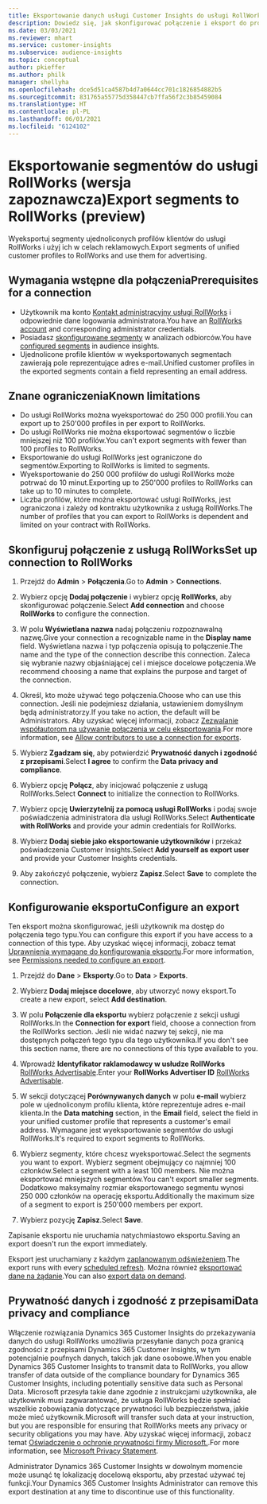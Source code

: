 ```yaml
---
title: Eksportowanie danych usługi Customer Insights do usługi RollWorks
description: Dowiedz się, jak skonfigurować połączenie i eksport do programu RollWorks.
ms.date: 03/03/2021
ms.reviewer: mhart
ms.service: customer-insights
ms.subservice: audience-insights
ms.topic: conceptual
author: pkieffer
ms.author: philk
manager: shellyha
ms.openlocfilehash: dce5d51ca4587b4d7a0644cc701c1826854882b5
ms.sourcegitcommit: 831765a55775d358447cb7ffa56f2c3b85459084
ms.translationtype: HT
ms.contentlocale: pl-PL
ms.lasthandoff: 06/01/2021
ms.locfileid: "6124102"
---
```

# <a name="export-segments-to-rollworks-preview"></a><span data-ttu-id="e4e97-103">Eksportowanie segmentów do usługi RollWorks (wersja zapoznawcza)</span><span class="sxs-lookup"><span data-stu-id="e4e97-103">Export segments to RollWorks (preview)</span></span>

<span data-ttu-id="e4e97-104">Wyeksportuj segmenty ujednoliconych profilów klientów do usługi RollWorks i użyj ich w celach reklamowych.</span><span class="sxs-lookup"><span data-stu-id="e4e97-104">Export segments of unified customer profiles to RollWorks and use them for advertising.</span></span> 

## <a name="prerequisites-for-a-connection"></a><span data-ttu-id="e4e97-105">Wymagania wstępne dla połączenia</span><span class="sxs-lookup"><span data-stu-id="e4e97-105">Prerequisites for a connection</span></span>

-   <span data-ttu-id="e4e97-106">Użytkownik ma konto [Kontakt administracyjny usługi RollWorks](https://www.rollworks.com/) i odpowiednie dane logowania administratora.</span><span class="sxs-lookup"><span data-stu-id="e4e97-106">You have an [RollWorks account](https://www.rollworks.com/) and corresponding administrator credentials.</span></span>
-   <span data-ttu-id="e4e97-107">Posiadasz [skonfigurowane segmenty](segments.md) w analizach odbiorców.</span><span class="sxs-lookup"><span data-stu-id="e4e97-107">You have [configured segments](segments.md) in audience insights.</span></span>
-   <span data-ttu-id="e4e97-108">Ujednolicone profile klientów w wyeksportowanych segmentach zawierają pole reprezentujące adres e-mail.</span><span class="sxs-lookup"><span data-stu-id="e4e97-108">Unified customer profiles in the exported segments contain a field representing an email address.</span></span>

## <a name="known-limitations"></a><span data-ttu-id="e4e97-109">Znane ograniczenia</span><span class="sxs-lookup"><span data-stu-id="e4e97-109">Known limitations</span></span>

- <span data-ttu-id="e4e97-110">Do usługi RollWorks można wyeksportować do 250 000 profili.</span><span class="sxs-lookup"><span data-stu-id="e4e97-110">You can export up to 250'000 profiles in per export to RollWorks.</span></span>
- <span data-ttu-id="e4e97-111">Do usługi RollWorks nie można eksportować segmentów o liczbie mniejszej niż 100 profilów.</span><span class="sxs-lookup"><span data-stu-id="e4e97-111">You can't export segments with fewer than 100 profiles to RollWorks.</span></span> 
- <span data-ttu-id="e4e97-112">Eksportowanie do usługi RollWorks jest ograniczone do segmentów.</span><span class="sxs-lookup"><span data-stu-id="e4e97-112">Exporting to RollWorks is limited to segments.</span></span>
- <span data-ttu-id="e4e97-113">Wyeksportowanie do 250 000 profilów do usługi RollWorks może potrwać do 10 minut.</span><span class="sxs-lookup"><span data-stu-id="e4e97-113">Exporting up to 250'000 profiles to RollWorks can take up to 10 minutes to complete.</span></span> 
- <span data-ttu-id="e4e97-114">Liczba profilów, które można eksportować usługi RollWorks, jest ograniczona i zależy od kontraktu użytkownika z usługą RollWorks.</span><span class="sxs-lookup"><span data-stu-id="e4e97-114">The number of profiles that you can export to RollWorks is dependent and limited on your contract with RollWorks.</span></span>

## <a name="set-up-connection-to-rollworks"></a><span data-ttu-id="e4e97-115">Skonfiguruj połączenie z usługą RollWorks</span><span class="sxs-lookup"><span data-stu-id="e4e97-115">Set up connection to RollWorks</span></span>

1. <span data-ttu-id="e4e97-116">Przejdź do **Admin** > **Połączenia**.</span><span class="sxs-lookup"><span data-stu-id="e4e97-116">Go to **Admin** > **Connections**.</span></span>

1. <span data-ttu-id="e4e97-117">Wybierz opcję **Dodaj połączenie** i wybierz opcję **RollWorks**, aby skonfigurować połączenie.</span><span class="sxs-lookup"><span data-stu-id="e4e97-117">Select **Add connection** and choose **RollWorks** to configure the connection.</span></span>

1. <span data-ttu-id="e4e97-118">W polu **Wyświetlana nazwa** nadaj połączeniu rozpoznawalną nazwę.</span><span class="sxs-lookup"><span data-stu-id="e4e97-118">Give your connection a recognizable name in the **Display name** field.</span></span> <span data-ttu-id="e4e97-119">Wyświetlana nazwa i typ połączenia opisują to połączenie.</span><span class="sxs-lookup"><span data-stu-id="e4e97-119">The name and the type of the connection describe this connection.</span></span> <span data-ttu-id="e4e97-120">Zaleca się wybranie nazwy objaśniającej cel i miejsce docelowe połączenia.</span><span class="sxs-lookup"><span data-stu-id="e4e97-120">We recommend choosing a name that explains the purpose and target of the connection.</span></span>

1. <span data-ttu-id="e4e97-121">Określ, kto może używać tego połączenia.</span><span class="sxs-lookup"><span data-stu-id="e4e97-121">Choose who can use this connection.</span></span> <span data-ttu-id="e4e97-122">Jeśli nie podejmiesz działania, ustawieniem domyślnym będą administratorzy.</span><span class="sxs-lookup"><span data-stu-id="e4e97-122">If you take no action, the default will be Administrators.</span></span> <span data-ttu-id="e4e97-123">Aby uzyskać więcej informacji, zobacz [Zezwalanie współautorom na używanie połączenia w celu eksportowania](connections.md#allow-contributors-to-use-a-connection-for-exports).</span><span class="sxs-lookup"><span data-stu-id="e4e97-123">For more information, see [Allow contributors to use a connection for exports](connections.md#allow-contributors-to-use-a-connection-for-exports).</span></span>

1. <span data-ttu-id="e4e97-124">Wybierz **Zgadzam się**, aby potwierdzić **Prywatność danych i zgodność z przepisami**.</span><span class="sxs-lookup"><span data-stu-id="e4e97-124">Select **I agree** to confirm the **Data privacy and compliance**.</span></span>

1. <span data-ttu-id="e4e97-125">Wybierz opcję **Połącz**, aby inicjować połączenie z usługą RollWorks.</span><span class="sxs-lookup"><span data-stu-id="e4e97-125">Select **Connect** to initialize the connection to RollWorks.</span></span>

1. <span data-ttu-id="e4e97-126">Wybierz opcję **Uwierzytelnij za pomocą usługi RollWorks** i podaj swoje poświadczenia administratora dla usługi RollWorks.</span><span class="sxs-lookup"><span data-stu-id="e4e97-126">Select **Authenticate with RollWorks** and provide your admin credentials for RollWorks.</span></span>

1. <span data-ttu-id="e4e97-127">Wybierz **Dodaj siebie jako eksportowanie użytkowników** i przekaż poświadczenia Customer Insights.</span><span class="sxs-lookup"><span data-stu-id="e4e97-127">Select **Add yourself as export user** and provide your Customer Insights credentials.</span></span>

1. <span data-ttu-id="e4e97-128">Aby zakończyć połączenie, wybierz **Zapisz**.</span><span class="sxs-lookup"><span data-stu-id="e4e97-128">Select **Save** to complete the connection.</span></span>

## <a name="configure-an-export"></a><span data-ttu-id="e4e97-129">Konfigurowanie eksportu</span><span class="sxs-lookup"><span data-stu-id="e4e97-129">Configure an export</span></span>

<span data-ttu-id="e4e97-130">Ten eksport można skonfigurować, jeśli użytkownik ma dostęp do połączenia tego typu.</span><span class="sxs-lookup"><span data-stu-id="e4e97-130">You can configure this export if you have access to a connection of this type.</span></span> <span data-ttu-id="e4e97-131">Aby uzyskać więcej informacji, zobacz temat [Uprawnienia wymagane do konfigurowania eksportu](export-destinations.md#set-up-a-new-export).</span><span class="sxs-lookup"><span data-stu-id="e4e97-131">For more information, see [Permissions needed to configure an export](export-destinations.md#set-up-a-new-export).</span></span>

1. <span data-ttu-id="e4e97-132">Przejdź do **Dane** > **Eksporty**.</span><span class="sxs-lookup"><span data-stu-id="e4e97-132">Go to **Data** > **Exports**.</span></span>

1. <span data-ttu-id="e4e97-133">Wybierz **Dodaj miejsce docelowe**, aby utworzyć nowy eksport.</span><span class="sxs-lookup"><span data-stu-id="e4e97-133">To create a new export, select **Add destination**.</span></span>

1. <span data-ttu-id="e4e97-134">W polu **Połączenie dla eksportu** wybierz połączenie z sekcji usługi RollWorks.</span><span class="sxs-lookup"><span data-stu-id="e4e97-134">In the **Connection for export** field, choose a connection from the RollWorks section.</span></span> <span data-ttu-id="e4e97-135">Jeśli nie widać nazwy tej sekcji, nie ma dostępnych połączeń tego typu dla tego użytkownika.</span><span class="sxs-lookup"><span data-stu-id="e4e97-135">If you don't see this section name, there are no connections of this type available to you.</span></span>

1. <span data-ttu-id="e4e97-136">Wprowadź **Identyfikator raklamodawcy w usłudze RollWorks** [RollWorks Advertisable](https://help.adroll.com/hc/articles/212011838-Advertiser-Profiles).</span><span class="sxs-lookup"><span data-stu-id="e4e97-136">Enter your **RollWorks Advertiser ID** [RollWorks Advertisable](https://help.adroll.com/hc/articles/212011838-Advertiser-Profiles).</span></span>

3. <span data-ttu-id="e4e97-137">W sekcji dotyczącej **Porównywanych danych** w polu **e-mail** wybierz pole w ujednoliconym profilu klienta, które reprezentuje adres e-mail klienta.</span><span class="sxs-lookup"><span data-stu-id="e4e97-137">In the **Data matching** section, in the **Email** field, select the field in your unified customer profile that represents a customer's email address.</span></span> <span data-ttu-id="e4e97-138">Wymagane jest wyeksportowanie segmentów do usługi RollWorks.</span><span class="sxs-lookup"><span data-stu-id="e4e97-138">It's required to export segments to RollWorks.</span></span>

1. <span data-ttu-id="e4e97-139">Wybierz segmenty, które chcesz wyeksportować.</span><span class="sxs-lookup"><span data-stu-id="e4e97-139">Select the segments you want to export.</span></span> <span data-ttu-id="e4e97-140">Wybierz segment obejmujący co najmniej 100 członków.</span><span class="sxs-lookup"><span data-stu-id="e4e97-140">Select a segment with a least 100 members.</span></span> <span data-ttu-id="e4e97-141">Nie można eksportować mniejszych segmentów.</span><span class="sxs-lookup"><span data-stu-id="e4e97-141">You can't export smaller segments.</span></span> <span data-ttu-id="e4e97-142">Dodatkowo maksymalny rozmiar eksportowanego segmentu wynosi 250 000 członków na operację eksportu.</span><span class="sxs-lookup"><span data-stu-id="e4e97-142">Additionally the maximum size of a segment to export is 250'000 members per export.</span></span> 

1. <span data-ttu-id="e4e97-143">Wybierz pozycję **Zapisz**.</span><span class="sxs-lookup"><span data-stu-id="e4e97-143">Select **Save**.</span></span>

<span data-ttu-id="e4e97-144">Zapisanie eksportu nie uruchamia natychmiastowo eksportu.</span><span class="sxs-lookup"><span data-stu-id="e4e97-144">Saving an export doesn't run the export immediately.</span></span>

<span data-ttu-id="e4e97-145">Eksport jest uruchamiany z każdym [zaplanowanym odświeżeniem](system.md#schedule-tab).</span><span class="sxs-lookup"><span data-stu-id="e4e97-145">The export runs with every [scheduled refresh](system.md#schedule-tab).</span></span> <span data-ttu-id="e4e97-146">Można również [eksportować dane na żądanie](export-destinations.md#run-exports-on-demand).</span><span class="sxs-lookup"><span data-stu-id="e4e97-146">You can also [export data on demand](export-destinations.md#run-exports-on-demand).</span></span> 


## <a name="data-privacy-and-compliance"></a><span data-ttu-id="e4e97-147">Prywatność danych i zgodność z przepisami</span><span class="sxs-lookup"><span data-stu-id="e4e97-147">Data privacy and compliance</span></span>

<span data-ttu-id="e4e97-148">Włączenie rozwiązania Dynamics 365 Customer Insights do przekazywania danych do usługi RollWorks umożliwia przesyłanie danych poza granicą zgodności z przepisami Dynamics 365 Customer Insights, w tym potencjalnie poufnych danych, takich jak dane osobowe.</span><span class="sxs-lookup"><span data-stu-id="e4e97-148">When you enable Dynamics 365 Customer Insights to transmit data to RollWorks, you allow transfer of data outside of the compliance boundary for Dynamics 365 Customer Insights, including potentially sensitive data such as Personal Data.</span></span> <span data-ttu-id="e4e97-149">Microsoft przesyła takie dane zgodnie z instrukcjami użytkownika, ale użytkownik musi zagwarantować, że usługa RollWorks będzie spełniać wszelkie zobowiązania dotyczące prywatności lub bezpieczeństwa, jakie może mieć użytkownik.</span><span class="sxs-lookup"><span data-stu-id="e4e97-149">Microsoft will transfer such data at your instruction, but you are responsible for ensuring that RollWorks meets any privacy or security obligations you may have.</span></span> <span data-ttu-id="e4e97-150">Aby uzyskać więcej informacji, zobacz temat [Oświadczenie o ochronie prywatności firmy Microsoft.](https://go.microsoft.com/fwlink/?linkid=396732).</span><span class="sxs-lookup"><span data-stu-id="e4e97-150">For more information, see [Microsoft Privacy Statement](https://go.microsoft.com/fwlink/?linkid=396732).</span></span>

<span data-ttu-id="e4e97-151">Administrator Dynamics 365 Customer Insights w dowolnym momencie może usunąć tę lokalizację docelową eksportu, aby przestać używać tej funkcji.</span><span class="sxs-lookup"><span data-stu-id="e4e97-151">Your Dynamics 365 Customer Insights Administrator can remove this export destination at any time to discontinue use of this functionality.</span></span>
